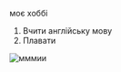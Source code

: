 моє хоббі

1.  Вчити англійську мову
2.  Плавати

![мммии](https://33333.cdn.cke-cs.com/kSW7V9NHUXugvhoQeFaf/images/580d0a7622e82caa2356a2edb7732c99e2b5125696c6b328.png)
